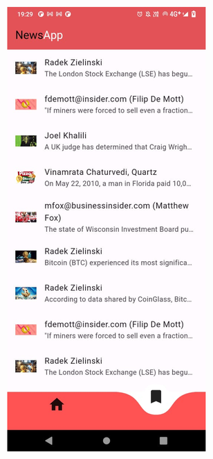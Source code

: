 ![Home Screen](https://raw.githubusercontent.com/pratik07092002/NewsApp/main/newsapp/screenshots/Home1.jpg)
